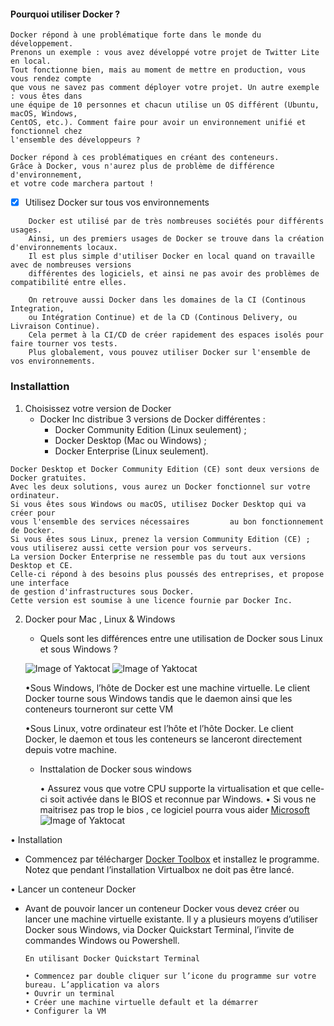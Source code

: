 #### Pourquoi utiliser Docker ?

    Docker répond à une problématique forte dans le monde du développement.
    Prenons un exemple : vous avez développé votre projet de Twitter Lite en local. 
    Tout fonctionne bien, mais au moment de mettre en production, vous vous rendez compte
    que vous ne savez pas comment déployer votre projet. Un autre exemple : vous êtes dans
    une équipe de 10 personnes et chacun utilise un OS différent (Ubuntu, macOS, Windows, 
    CentOS, etc.). Comment faire pour avoir un environnement unifié et fonctionnel chez 
    l'ensemble des développeurs ?
   
    Docker répond à ces problématiques en créant des conteneurs. 
    Grâce à Docker, vous n'aurez plus de problème de différence d'environnement,
    et votre code marchera partout !
    
- [x] Utilisez Docker sur tous vos environnements
```
    Docker est utilisé par de très nombreuses sociétés pour différents usages.
    Ainsi, un des premiers usages de Docker se trouve dans la création d'environnements locaux. 
    Il est plus simple d'utiliser Docker en local quand on travaille avec de nombreuses versions 
    différentes des logiciels, et ainsi ne pas avoir des problèmes de compatibilité entre elles.

    On retrouve aussi Docker dans les domaines de la CI (Continous Integration,
    ou Intégration Continue) et de la CD (Continous Delivery, ou Livraison Continue). 
    Cela permet à la CI/CD de créer rapidement des espaces isolés pour faire tourner vos tests.
    Plus globalement, vous pouvez utiliser Docker sur l'ensemble de vos environnements.
 ```
    
### Installattion

   1. Choisissez votre version de Docker
      - Docker Inc distribue 3 versions de Docker différentes :
        - Docker Community Edition (Linux seulement) ;
        - Docker Desktop (Mac ou Windows) ;
        - Docker Enterprise (Linux seulement).
        
```
Docker Desktop et Docker Community Edition (CE) sont deux versions de Docker gratuites.
Avec les deux solutions, vous aurez un Docker fonctionnel sur votre ordinateur.
Si vous êtes sous Windows ou macOS, utilisez Docker Desktop qui va créer pour
vous l'ensemble des services nécessaires         au bon fonctionnement de Docker.
Si vous êtes sous Linux, prenez la version Community Edition (CE) ;
vous utiliserez aussi cette version pour vos serveurs.
La version Docker Enterprise ne ressemble pas du tout aux versions Desktop et CE.
Celle-ci répond à des besoins plus poussés des entreprises, et propose une interface
de gestion d'infrastructures sous Docker. 
Cette version est soumise à une licence fournie par Docker Inc.
``` 

  2. Docker pour Mac , Linux & Windows 
  
     - Quels sont les différences entre une utilisation de Docker sous Linux et sous Windows ?
     
      ![Image of Yaktocat](https://www.noobunbox.net/wp-content/uploads/2016/04/xlinux_docker_host.png.pagespeed.ic.igpO4IQ1nS.webp)
       ![Image of Yaktocat](https://www.noobunbox.net/wp-content/uploads/2016/04/xwin_docker_host.png.pagespeed.ic.p2mLbveWVR.webp)
       
      •Sous Windows, l’hôte de Docker est une machine virtuelle. 
      Le client Docker tourne sous Windows tandis que le daemon ainsi que les conteneurs tourneront sur cette VM
      
      •Sous Linux, votre ordinateur est l’hôte et l’hôte Docker. Le client Docker, le daemon et tous les conteneurs se               lanceront directement depuis votre machine.
        
     
     - Insttalation de Docker sous windows 
     
         • Assurez vous que votre CPU supporte la virtualisation et que celle-ci soit activée dans le BIOS et                            reconnue par Windows.
         • Si vous ne maitrisez pas trop le bios , ce logiciel pourra vous aider [Microsoft](https://www.microsoft.com/en-us/download/details.aspx?id=592) 
         ![Image of Yaktocat](https://www.noobunbox.net/wp-content/uploads/2016/02/xvirtualization.jpg.pagespeed.ic.mMZzUjrmp-.webp)
         
• Installation 

- Commencez par télécharger [Docker Toolbox](https://www.docker.com/toolbox) et installez le programme.
Notez que pendant l’installation Virtualbox ne doit pas être lancé.

• Lancer un conteneur Docker

- Avant de pouvoir lancer un conteneur Docker vous devez créer ou lancer une machine virtuelle existante.
Il y a plusieurs moyens d’utiliser Docker sous Windows, via Docker Quickstart Terminal, l’invite de commandes Windows ou Powershell.


      En utilisant Docker Quickstart Terminal
     
      • Commencez par double cliquer sur l’icone du programme sur votre bureau. L’application va alors
      • Ouvrir un terminal
      • Créer une machine virtuelle default et la démarrer
      • Configurer la VM
